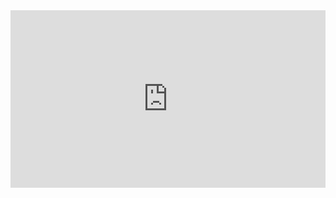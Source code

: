 <div style="position: relative; padding-bottom: 56.25%; height: 0;"><iframe src="https://www.loom.com/embed/1474f994f6de44949373365f8c43db40?sid=9318fd06-2fd1-482d-b907-171160e88065" frameborder="0" webkitallowfullscreen mozallowfullscreen allowfullscreen style="position: absolute; top: 0; left: 0; width: 100%; height: 100%;"></iframe></div>